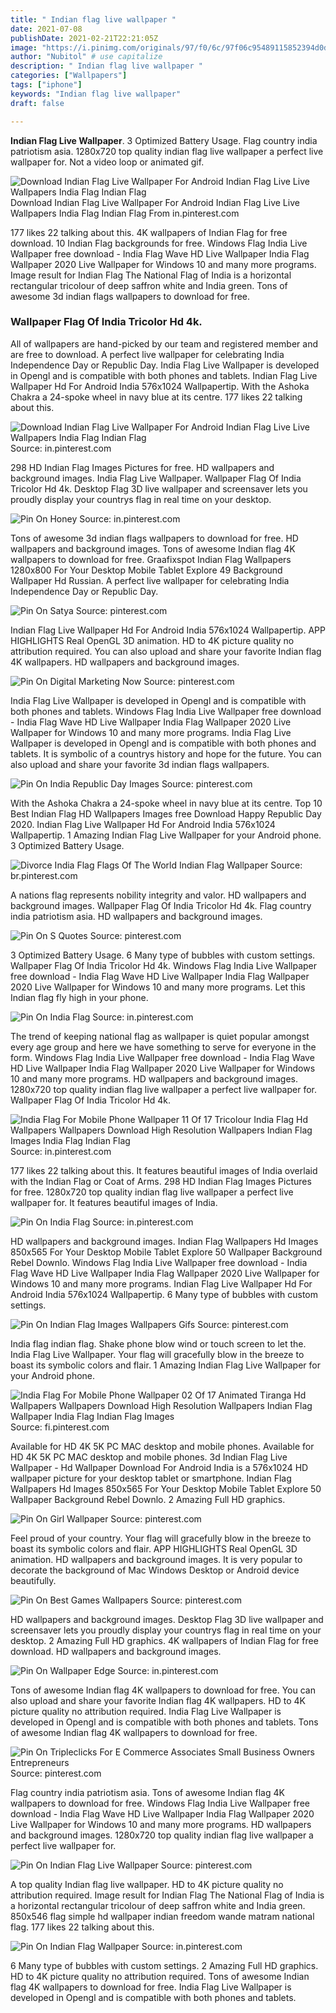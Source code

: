```yaml
---
title: " Indian flag live wallpaper "
date: 2021-07-08
publishDate: 2021-02-21T22:21:05Z
image: "https://i.pinimg.com/originals/97/f0/6c/97f06c95489115852394d0db85d00e21.jpg"
author: "Nubitol" # use capitalize
description: " Indian flag live wallpaper "
categories: ["Wallpapers"]
tags: ["iphone"]
keywords: "Indian flag live wallpaper"
draft: false

---
```



**Indian Flag Live Wallpaper**. 3 Optimized Battery Usage. Flag country india patriotism asia. 1280x720 top quality indian flag live wallpaper a perfect live wallpaper for. Not a video loop or animated gif.

![Download Indian Flag Live Wallpaper For Android Indian Flag Live Live Wallpapers India Flag Indian Flag](https://i.pinimg.com/originals/10/4b/a8/104ba89306481d75629fd152564217b5.jpg "Download Indian Flag Live Wallpaper For Android Indian Flag Live Live Wallpapers India Flag Indian Flag")
Download Indian Flag Live Wallpaper For Android Indian Flag Live Live Wallpapers India Flag Indian Flag From in.pinterest.com


177 likes 22 talking about this. 4K wallpapers of Indian Flag for free download. 10 Indian Flag backgrounds for free. Windows Flag India Live Wallpaper free download - India Flag Wave HD Live Wallpaper India Flag Wallpaper 2020 Live Wallpaper for Windows 10 and many more programs. Image result for Indian Flag The National Flag of India is a horizontal rectangular tricolour of deep saffron white and India green. Tons of awesome 3d indian flags wallpapers to download for free.

### Wallpaper Flag Of India Tricolor Hd 4k.

All of wallpapers are hand-picked by our team and registered member and are free to download. A perfect live wallpaper for celebrating India Independence Day or Republic Day. India Flag Live Wallpaper is developed in Opengl and is compatible with both phones and tablets. Indian Flag Live Wallpaper Hd For Android India 576x1024 Wallpapertip. With the Ashoka Chakra a 24-spoke wheel in navy blue at its centre. 177 likes 22 talking about this.


![Download Indian Flag Live Wallpaper For Android Indian Flag Live Live Wallpapers India Flag Indian Flag](https://i.pinimg.com/originals/10/4b/a8/104ba89306481d75629fd152564217b5.jpg "Download Indian Flag Live Wallpaper For Android Indian Flag Live Live Wallpapers India Flag Indian Flag")
Source: in.pinterest.com

298 HD Indian Flag Images Pictures for free. HD wallpapers and background images. India Flag Live Wallpaper. Wallpaper Flag Of India Tricolor Hd 4k. Desktop Flag 3D live wallpaper and screensaver lets you proudly display your countrys flag in real time on your desktop.

![Pin On Honey](https://i.pinimg.com/originals/39/4c/c9/394cc9aa1eaf3dab0bd64d9d4ee0ce41.gif "Pin On Honey")
Source: in.pinterest.com

Tons of awesome 3d indian flags wallpapers to download for free. HD wallpapers and background images. Tons of awesome Indian flag 4K wallpapers to download for free. Graafixspot Indian Flag Wallpapers 1280x800 For Your Desktop Mobile Tablet Explore 49 Background Wallpaper Hd Russian. A perfect live wallpaper for celebrating India Independence Day or Republic Day.

![Pin On Satya](https://i.pinimg.com/originals/c3/5f/5a/c35f5a9f802c76cd6f08d582b86e22f8.jpg "Pin On Satya")
Source: pinterest.com

Indian Flag Live Wallpaper Hd For Android India 576x1024 Wallpapertip. APP HIGHLIGHTS Real OpenGL 3D animation. HD to 4K picture quality no attribution required. You can also upload and share your favorite Indian flag 4K wallpapers. HD wallpapers and background images.

![Pin On Digital Marketing Now](https://i.pinimg.com/originals/33/f1/48/33f1484b009b42066911a09f8b600a54.jpg "Pin On Digital Marketing Now")
Source: pinterest.com

India Flag Live Wallpaper is developed in Opengl and is compatible with both phones and tablets. Windows Flag India Live Wallpaper free download - India Flag Wave HD Live Wallpaper India Flag Wallpaper 2020 Live Wallpaper for Windows 10 and many more programs. India Flag Live Wallpaper is developed in Opengl and is compatible with both phones and tablets. It is symbolic of a countrys history and hope for the future. You can also upload and share your favorite 3d indian flags wallpapers.

![Pin On India Republic Day Images](https://i.pinimg.com/736x/e0/ff/52/e0ff524a13e35b694c621b4ff55e82c2.jpg "Pin On India Republic Day Images")
Source: pinterest.com

With the Ashoka Chakra a 24-spoke wheel in navy blue at its centre. Top 10 Best Indian Flag HD Wallpapers Images free Download Happy Republic Day 2020. Indian Flag Live Wallpaper Hd For Android India 576x1024 Wallpapertip. 1 Amazing Indian Flag Live Wallpaper for your Android phone. 3 Optimized Battery Usage.

![Divorce India Flag Flags Of The World Indian Flag Wallpaper](https://i.pinimg.com/originals/bd/4c/fa/bd4cfab01a3ea8bb8dfd3a0962ea955d.png "Divorce India Flag Flags Of The World Indian Flag Wallpaper")
Source: br.pinterest.com

A nations flag represents nobility integrity and valor. HD wallpapers and background images. Wallpaper Flag Of India Tricolor Hd 4k. Flag country india patriotism asia. HD wallpapers and background images.

![Pin On S Quotes](https://i.pinimg.com/564x/fe/26/19/fe26198b339d41766ba0bec11dad7bcf.jpg "Pin On S Quotes")
Source: pinterest.com

3 Optimized Battery Usage. 6 Many type of bubbles with custom settings. Wallpaper Flag Of India Tricolor Hd 4k. Windows Flag India Live Wallpaper free download - India Flag Wave HD Live Wallpaper India Flag Wallpaper 2020 Live Wallpaper for Windows 10 and many more programs. Let this Indian flag fly high in your phone.

![Pin On India Flag](https://i.pinimg.com/originals/1a/13/67/1a136787f7e093df7bd857694b63dba3.gif "Pin On India Flag")
Source: in.pinterest.com

The trend of keeping national flag as wallpaper is quiet popular amongst every age group and here we have something to serve for everyone in the form. Windows Flag India Live Wallpaper free download - India Flag Wave HD Live Wallpaper India Flag Wallpaper 2020 Live Wallpaper for Windows 10 and many more programs. HD wallpapers and background images. 1280x720 top quality indian flag live wallpaper a perfect live wallpaper for. Wallpaper Flag Of India Tricolor Hd 4k.

![India Flag For Mobile Phone Wallpaper 11 Of 17 Tricolour India Flag Hd Wallpapers Wallpapers Download High Resolution Wallpapers Indian Flag Images India Flag Indian Flag](https://i.pinimg.com/originals/30/94/27/3094275c91f9a79257329f5ad745d6bf.jpg "India Flag For Mobile Phone Wallpaper 11 Of 17 Tricolour India Flag Hd Wallpapers Wallpapers Download High Resolution Wallpapers Indian Flag Images India Flag Indian Flag")
Source: in.pinterest.com

177 likes 22 talking about this. It features beautiful images of India overlaid with the Indian Flag or Coat of Arms. 298 HD Indian Flag Images Pictures for free. 1280x720 top quality indian flag live wallpaper a perfect live wallpaper for. It features beautiful images of India.

![Pin On India Flag](https://i.pinimg.com/564x/92/58/4c/92584c8883e87014ef890f812654df7f.jpg "Pin On India Flag")
Source: in.pinterest.com

HD wallpapers and background images. Indian Flag Wallpapers Hd Images 850x565 For Your Desktop Mobile Tablet Explore 50 Wallpaper Background Rebel Downlo. Windows Flag India Live Wallpaper free download - India Flag Wave HD Live Wallpaper India Flag Wallpaper 2020 Live Wallpaper for Windows 10 and many more programs. Indian Flag Live Wallpaper Hd For Android India 576x1024 Wallpapertip. 6 Many type of bubbles with custom settings.

![Pin On Indian Flag Images Wallpapers Gifs](https://i.pinimg.com/originals/38/b1/32/38b1323c051563a796e118066579a24f.jpg "Pin On Indian Flag Images Wallpapers Gifs")
Source: pinterest.com

India flag indian flag. Shake phone blow wind or touch screen to let the. India Flag Live Wallpaper. Your flag will gracefully blow in the breeze to boast its symbolic colors and flair. 1 Amazing Indian Flag Live Wallpaper for your Android phone.

![India Flag For Mobile Phone Wallpaper 02 Of 17 Animated Tiranga Hd Wallpapers Wallpapers Download High Resolution Wallpapers Indian Flag Wallpaper India Flag Indian Flag Images](https://i.pinimg.com/564x/ce/d3/cd/ced3cd20f11aa8e64f3d3b5552cc4ef7.jpg "India Flag For Mobile Phone Wallpaper 02 Of 17 Animated Tiranga Hd Wallpapers Wallpapers Download High Resolution Wallpapers Indian Flag Wallpaper India Flag Indian Flag Images")
Source: fi.pinterest.com

Available for HD 4K 5K PC MAC desktop and mobile phones. Available for HD 4K 5K PC MAC desktop and mobile phones. 3d Indian Flag Live Wallpaper - Hd Wallpaper Download For Android India is a 576x1024 HD wallpaper picture for your desktop tablet or smartphone. Indian Flag Wallpapers Hd Images 850x565 For Your Desktop Mobile Tablet Explore 50 Wallpaper Background Rebel Downlo. 2 Amazing Full HD graphics.

![Pin On Girl Wallpaper](https://i.pinimg.com/originals/2d/37/45/2d37455b9898fe29eb85392ea25faa21.jpg "Pin On Girl Wallpaper")
Source: pinterest.com

Feel proud of your country. Your flag will gracefully blow in the breeze to boast its symbolic colors and flair. APP HIGHLIGHTS Real OpenGL 3D animation. HD wallpapers and background images. It is very popular to decorate the background of Mac Windows Desktop or Android device beautifully.

![Pin On Best Games Wallpapers](https://i.pinimg.com/originals/7c/58/8d/7c588da82e77301047f16381848dd111.jpg "Pin On Best Games Wallpapers")
Source: pinterest.com

HD wallpapers and background images. Desktop Flag 3D live wallpaper and screensaver lets you proudly display your countrys flag in real time on your desktop. 2 Amazing Full HD graphics. 4K wallpapers of Indian Flag for free download. HD wallpapers and background images.

![Pin On Wallpaper Edge](https://i.pinimg.com/originals/39/d3/43/39d34329864b8ed642e8d75ac00aab15.jpg "Pin On Wallpaper Edge")
Source: in.pinterest.com

Tons of awesome Indian flag 4K wallpapers to download for free. You can also upload and share your favorite Indian flag 4K wallpapers. HD to 4K picture quality no attribution required. India Flag Live Wallpaper is developed in Opengl and is compatible with both phones and tablets. Tons of awesome Indian flag 4K wallpapers to download for free.

![Pin On Tripleclicks For E Commerce Associates Small Business Owners Entrepreneurs](https://i.pinimg.com/originals/dd/ff/9e/ddff9e55a5c3958473bba7200ecb43b5.jpg "Pin On Tripleclicks For E Commerce Associates Small Business Owners Entrepreneurs")
Source: pinterest.com

Flag country india patriotism asia. Tons of awesome Indian flag 4K wallpapers to download for free. Windows Flag India Live Wallpaper free download - India Flag Wave HD Live Wallpaper India Flag Wallpaper 2020 Live Wallpaper for Windows 10 and many more programs. HD wallpapers and background images. 1280x720 top quality indian flag live wallpaper a perfect live wallpaper for.

![Pin On Indian Flag Live Wallpaper](https://i.pinimg.com/originals/e3/3c/6e/e33c6e4700cba0cf8f5662071b1f5b65.jpg "Pin On Indian Flag Live Wallpaper")
Source: pinterest.com

A top quality Indian flag live wallpaper. HD to 4K picture quality no attribution required. Image result for Indian Flag The National Flag of India is a horizontal rectangular tricolour of deep saffron white and India green. 850x546 flag simple hd wallpaper indian freedom wande matram national flag. 177 likes 22 talking about this.

![Pin On Indian Flag Wallpaper](https://i.pinimg.com/originals/97/f0/6c/97f06c95489115852394d0db85d00e21.jpg "Pin On Indian Flag Wallpaper")
Source: in.pinterest.com

6 Many type of bubbles with custom settings. 2 Amazing Full HD graphics. HD to 4K picture quality no attribution required. Tons of awesome Indian flag 4K wallpapers to download for free. India Flag Live Wallpaper is developed in Opengl and is compatible with both phones and tablets.

